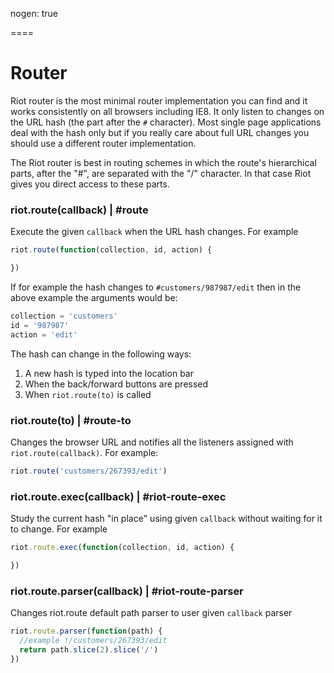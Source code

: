 
nogen: true

====

# Router

Riot router is the most minimal router implementation you can find and it works consistently on all browsers including IE8. It only listen to changes on the URL hash (the part after the `#` character). Most single page applications deal with the hash only but if you really care about full URL changes you should use a different router implementation.

The Riot router is best in routing schemes in which the route's hierarchical parts, after the "#", are separated with the "/" character. In that case Riot gives you direct access to these parts.


### riot.route(callback) | #route

Execute the given `callback` when the URL hash changes. For example

``` js
riot.route(function(collection, id, action) {

})
```

If for example the hash changes to `#customers/987987/edit` then in the above example the arguments would be:


``` js
collection = 'customers'
id = '987987'
action = 'edit'
```

The hash can change in the following ways:

1. A new hash is typed into the location bar
2. When the back/forward buttons are pressed
3. When `riot.route(to)` is called


### riot.route(to) | #route-to

Changes the browser URL and notifies all the listeners assigned with `riot.route(callback)`. For example:

``` javascript
riot.route('customers/267393/edit')
```

### riot.route.exec(callback) | #riot-route-exec

Study the current hash "in place" using given `callback` without waiting for it to change. For example

``` js
riot.route.exec(function(collection, id, action) {

})
```

### riot.route.parser(callback) | #riot-route-parser

Changes riot.route default path parser to user given `callback` parser

``` js
riot.route.parser(function(path) {
  //example !/customers/267393/edit
  return path.slice(2).slice('/')
})
```
